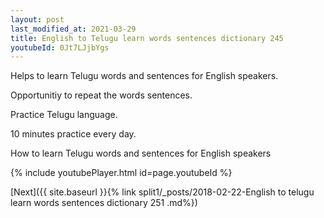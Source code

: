```yaml
---
layout: post
last_modified_at: 2021-03-29
title: English to Telugu learn words sentences dictionary 245 
youtubeId: 0Jt7LJjbYgs
---
```

 
 
Helps to learn Telugu words and sentences for English speakers.

Opportunitiy to repeat the words sentences. 

Practice Telugu language. 
 
10 minutes practice every day. 
 
How to learn Telugu words and sentences for English speakers 
 
{% include youtubePlayer.html id=page.youtubeId %}
 
 
[Next]({{ site.baseurl }}{% link  split1/_posts/2018-02-22-English to telugu learn words sentences dictionary 251 .md%})
 
